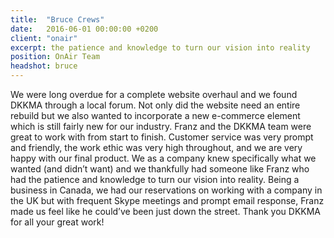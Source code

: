 ```yaml
---
title:  "Bruce Crews"
date:   2016-06-01 00:00:00 +0200
client: "onair"
excerpt: the patience and knowledge to turn our vision into reality
position: OnAir Team
headshot: bruce
---
```


We were long overdue for a complete website overhaul and we found DKKMA through a local forum. Not only did the website need an entire rebuild but we also wanted to incorporate a new e-commerce element which is still fairly new for our industry. Franz and the DKKMA team were great to work with from start to finish. Customer service was very prompt and friendly, the work ethic was very high throughout, and we are very happy with our final product. We as a company knew specifically what we wanted (and didn’t want) and we thankfully had someone like Franz who had the patience and knowledge to turn our vision into reality. Being a business in Canada, we had our reservations on working with a company in the UK but with frequent Skype meetings and prompt email response, Franz made us feel like he could’ve been just down the street. Thank you DKKMA for all your great work!
